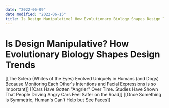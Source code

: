 ```yaml
---
date: "2022-06-09"
date modified: "2022-06-15"
title: Is Design Manipulative? How Evolutionary Biology Shapes Design Trends
---
```


# Is Design Manipulative? How Evolutionary Biology Shapes Design Trends
[[The Sclera (Whites of the Eyes) Evolved Uniquely in Humans (and Dogs) Because Monitoring Each Other's Intentions and Facial Expressions is so Important]]
[[Cars Have Gotten "Angrier" Over Time. Studies Have Shown That People Driving Angry Cars Feel Safer on the Road]]
[[Once Something is Symmetric, Human's Can't Help but See Faces]]
